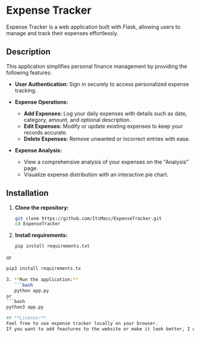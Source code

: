 # Expense Tracker

Expense Tracker is a web application built with Flask, allowing users to manage and track their expenses effortlessly.

## Description

This application simplifies personal finance management by providing the following features:

- **User Authentication:** Sign in securely to access personalized expense tracking.

- **Expense Operations:**
  - **Add Expenses:** Log your daily expenses with details such as date, category, amount, and optional description.
  - **Edit Expenses:** Modify or update existing expenses to keep your records accurate.
  - **Delete Expenses:** Remove unwanted or incorrect entries with ease.

- **Expense Analysis:**
  - View a comprehensive analysis of your expenses on the "Analysis" page.
  - Visualize expense distribution with an interactive pie chart.

## Installation

1. **Clone the repository:**
   ```bash
   git clone https://github.com/ItsMacc/ExpenseTracker.git
   cd ExpenseTracker
   
2. **Install requirements:**
   ```bash
   pip install requirements.txt
or
```bash
pip3 install requirements.tx
   
3. **Run the application:**
   ```bash
   python app.py
or
```bash
python3 app.py

## **License:**
Feel free to use expense tracker locally on your browser.
If you want to add feautures to the website or make it look better, I will certainly appreciate your contribution.
